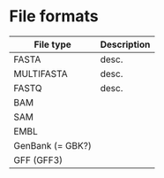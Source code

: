 # File formats


File type | Description
----------| -----------
FASTA | desc.
MULTIFASTA | desc.
FASTQ | desc.
BAM |
SAM |
EMBL |
GenBank (= GBK?) |
GFF (GFF3) |
